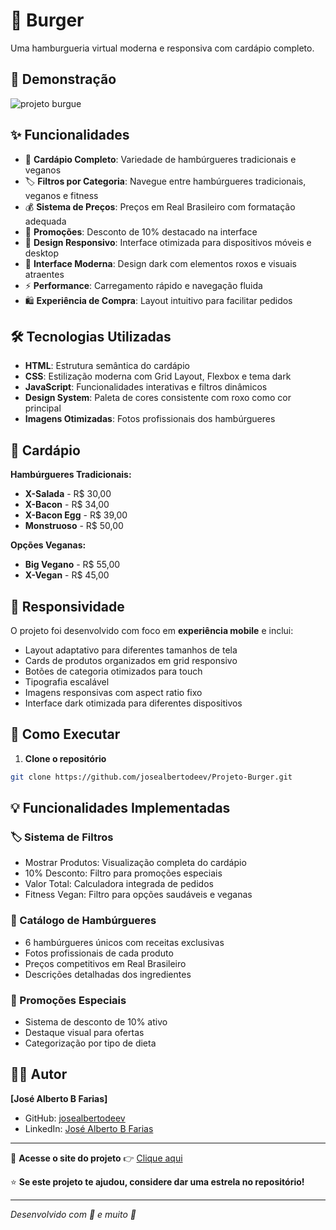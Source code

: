 # 🍔 **Burger**
Uma hamburgueria virtual moderna e responsiva com cardápio completo.

## **🚀 Demonstração**
![projeto burgue](https://github.com/user-attachments/assets/77d19f86-8ad5-4ef4-8be4-4f0e91a6daa9)


## **✨ Funcionalidades**
* 🍔 **Cardápio Completo**: Variedade de hambúrgueres tradicionais e veganos
* 🏷️ **Filtros por Categoria**: Navegue entre hambúrgueres tradicionais, veganos e fitness
* 💰 **Sistema de Preços**: Preços em Real Brasileiro com formatação adequada
* 🎯 **Promoções**: Desconto de 10% destacado na interface
* 📱 **Design Responsivo**: Interface otimizada para dispositivos móveis e desktop
* 🎨 **Interface Moderna**: Design dark com elementos roxos e visuais atraentes
* ⚡ **Performance**: Carregamento rápido e navegação fluida
* 🛍️ **Experiência de Compra**: Layout intuitivo para facilitar pedidos

## **🛠️ Tecnologias Utilizadas**
* **HTML**: Estrutura semântica do cardápio
* **CSS**: Estilização moderna com Grid Layout, Flexbox e tema dark
* **JavaScript**: Funcionalidades interativas e filtros dinâmicos
* **Design System**: Paleta de cores consistente com roxo como cor principal
* **Imagens Otimizadas**: Fotos profissionais dos hambúrgueres

## **🍔 Cardápio**
**Hambúrgueres Tradicionais:**
* **X-Salada** - R$ 30,00
* **X-Bacon** - R$ 34,00  
* **X-Bacon Egg** - R$ 39,00
* **Monstruoso** - R$ 50,00

**Opções Veganas:**
* **Big Vegano** - R$ 55,00
* **X-Vegan** - R$ 45,00

## **📱 Responsividade**
O projeto foi desenvolvido com foco em **experiência mobile** e inclui:
* Layout adaptativo para diferentes tamanhos de tela
* Cards de produtos organizados em grid responsivo
* Botões de categoria otimizados para touch
* Tipografia escalável
* Imagens responsivas com aspect ratio fixo
* Interface dark otimizada para diferentes dispositivos

## **🚀 Como Executar**
1. **Clone o repositório**
```bash
git clone https://github.com/josealbertodeev/Projeto-Burger.git
```

## **💡 Funcionalidades Implementadas**

### **🏷️ Sistema de Filtros**
* Mostrar Produtos: Visualização completa do cardápio
* 10% Desconto: Filtro para promoções especiais
* Valor Total: Calculadora integrada de pedidos
* Fitness Vegan: Filtro para opções saudáveis e veganas

### **🍔 Catálogo de Hambúrgueres**
* 6 hambúrgueres únicos com receitas exclusivas
* Fotos profissionais de cada produto
* Preços competitivos em Real Brasileiro
* Descrições detalhadas dos ingredientes

### **🎯 Promoções Especiais**
* Sistema de desconto de 10% ativo
* Destaque visual para ofertas
* Categorização por tipo de dieta

## **👨‍💻 Autor**
**[José Alberto B Farias]**
* GitHub: [josealbertodeev](https://github.com/josealbertodeev)
* LinkedIn: [José Alberto B Farias](https://www.linkedin.com/in/joséalberto)

---

🍔 **Acesse o site do projeto** 👉 [Clique aqui](https://projeto-burger-blue.vercel.app)

⭐ **Se este projeto te ajudou, considere dar uma estrela no repositório!**

---
*Desenvolvido com 💜 e muito 🍔*
